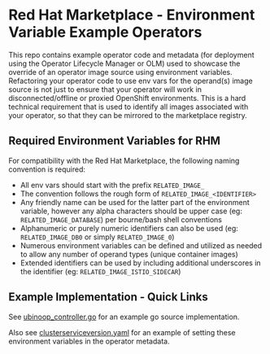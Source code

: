 # Red Hat Marketplace - Environment Variable Example Operators

This repo contains example operator code and metadata (for deployment using the Operator Lifecycle Manager or OLM) used to showcase the override of an operator image source using environment variables.
Refactoring your operator code to use env vars for the operand(s) image source is not just to ensure that your operator will work in disconnected/offline or proxied OpenShift environments.
This is a hard technical requirement that is used to identify all images associated with your operator, so that they can be mirrored to the marketplace registry.

## Required Environment Variables for RHM

For compatibility with the Red Hat Marketplace, the following naming convention is required:

* All env vars should start with the prefix `RELATED_IMAGE_`
* The convention follows the rough form of `RELATED_IMAGE_<IDENTIFIER>`
* Any friendly name can be used for the latter part of the environment variable, however any alpha characters should be upper case (eg: `RELATED_IMAGE_DATABASE`) per bourne/bash shell conventions
* Alphanumeric or purely numeric identifiers can also be used (eg: `RELATED_IMAGE_DB0` or simply `RELATED_IMAGE_0`)
* Numerous environment variables can be defined and utilized as needed to allow any number of operand types (unique container images)
* Extended identifiers can be used by including additional underscores in the identifier (eg: `RELATED_IMAGE_ISTIO_SIDECAR`)

## Example Implementation - Quick Links

See [ubinoop_controller.go](https://github.com/jsm84/rhm-env-example/blob/master/ubi-noop-go/pkg/controller/ubinoop/ubinoop_controller.go#L139-L176) for an example go source implementation.

Also see [clusterserviceversion.yaml](https://github.com/jsm84/rhm-env-example/blob/master/ubi-noop-go/deploy/olm-catalog/ubi-noop-go/0.0.1/ubi-noop-go.v0.0.1.clusterserviceversion.yaml#L86-L88) for an example of setting these environment variables in the operator metadata.
